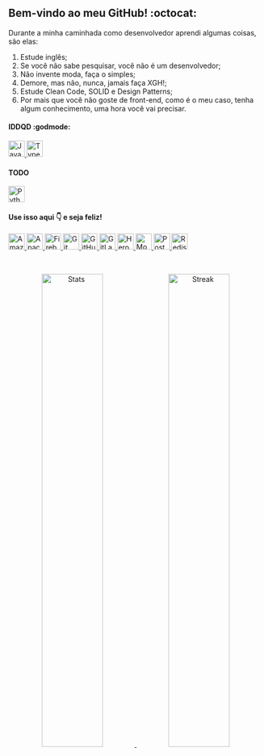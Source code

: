 ## Bem-vindo ao meu GitHub! :octocat:

Durante a minha caminhada como desenvolvedor aprendi algumas coisas, são elas:
1. Estude inglês;
2. Se você não sabe pesquisar, você não é um desenvolvedor;
3. Não invente moda, faça o simples;
4. Demore, mas não, nunca, jamais faça XGH!;
5. Estude Clean Code, SOLID e Design Patterns;
6. Por mais que você não goste de front-end, como é o meu caso, tenha algum conhecimento, uma hora você vai precisar.

#### IDDQD :godmode:
<p>
  <a href="https://developer.mozilla.org/pt-BR/docs/Web/JavaScript" target="_blank">
    <img alt="JavaScript" title="JavaScript" height="32" src="https://cdn.jsdelivr.net/gh/devicons/devicon/icons/javascript/javascript-original.svg" />
  </a>
  <a href="https://www.typescriptlang.org/" target="_blank">
    <img alt="TypeScript" title="TypeScript" height="32" src="https://cdn.jsdelivr.net/gh/devicons/devicon/icons/typescript/typescript-original.svg" />
  </a>
</p>

#### TODO
<p>
  <a href="https://www.python.org/" target="_blank">
    <img alt="Python" title="Python" height="32" src="https://cdn.jsdelivr.net/gh/devicons/devicon/icons/python/python-original.svg" />
  </a>
</p>

#### Use isso aqui :point_down: e seja feliz!
<p>
  <a href="https://aws.amazon.com/" target="_blank">
    <img alt="Amazon Web Services" title="Amazon Web Services" height="32" src="https://cdn.jsdelivr.net/gh/devicons/devicon/icons/amazonwebservices/amazonwebservices-original.svg" />
  </a>
  <a href="https://kafka.apache.org/" target="_blank">
    <img alt="Apache Kafka" title="Apache Kafka" height="32" src="https://cdn.jsdelivr.net/gh/devicons/devicon/icons/apachekafka/apachekafka-original.svg" />
  </a>
  <a href="https://firebase.google.com/" target="_blank">
    <img alt="Firebase" title="Firebase" height="32" src="https://cdn.jsdelivr.net/gh/devicons/devicon/icons/firebase/firebase-plain.svg" />
  </a>
  <a href="https://git-scm.com/" target="_blank">
    <img alt="Git" title="Git" height="32" src="https://cdn.jsdelivr.net/gh/devicons/devicon/icons/git/git-original.svg" />
  </a>
  <a href="https://github.com/" target="_blank">
    <img alt="GitHub" title="GitHub" height="32" src="https://cdn.jsdelivr.net/gh/devicons/devicon/icons/github/github-original.svg" />
  </a>
  <a href="https://about.gitlab.com/" target="_blank">
    <img alt="GitLab" title="GitLab" height="32" src="https://cdn.jsdelivr.net/gh/devicons/devicon/icons/gitlab/gitlab-original.svg" />
  </a>
  <a href="https://www.heroku.com/" target="_blank">
    <img alt="Heroku" title="Heroku" height="32" src="https://cdn.jsdelivr.net/gh/devicons/devicon/icons/heroku/heroku-original.svg" />
  </a>
  <a href="https://www.mongodb.com/" target="_blank">
    <img alt="MongoDB" title="MongoDB" height="32" src="https://cdn.jsdelivr.net/gh/devicons/devicon/icons/mongodb/mongodb-original.svg" />
  </a>
  <a href="https://www.postgresql.org/" target="_blank">
    <img alt="PostgreSQL" title="PostgreSQL" height="32"  src="https://cdn.jsdelivr.net/gh/devicons/devicon/icons/postgresql/postgresql-original.svg" />
  </a>
  <a href="https://redis.io/" target="_blank">
    <img alt="Redis" title="Redis" height="32" src="https://cdn.jsdelivr.net/gh/devicons/devicon/icons/redis/redis-original.svg" />
  </a>
</p>
<br>
<p align="center">
  <a href="https://github.com/henriquesgi" target="_blank">
    <img alt="Stats" title="Henrique's stats" width="49%" src="https://github-readme-stats.vercel.app/api?username=henriquesgi&show_icons=true&hide_border=true&theme=calm" /> 
  </a>
  <a href="https://github.com/henriquesgi" target="_blank">
  <img alt="Streak" title="Henrique's streak" width="49%" src="https://github-readme-streak-stats.herokuapp.com/?user=henriquesgi&hide_border=true&theme=calm&date_format=j%20M%5B%20Y%5D" />
  </a>
</p>
